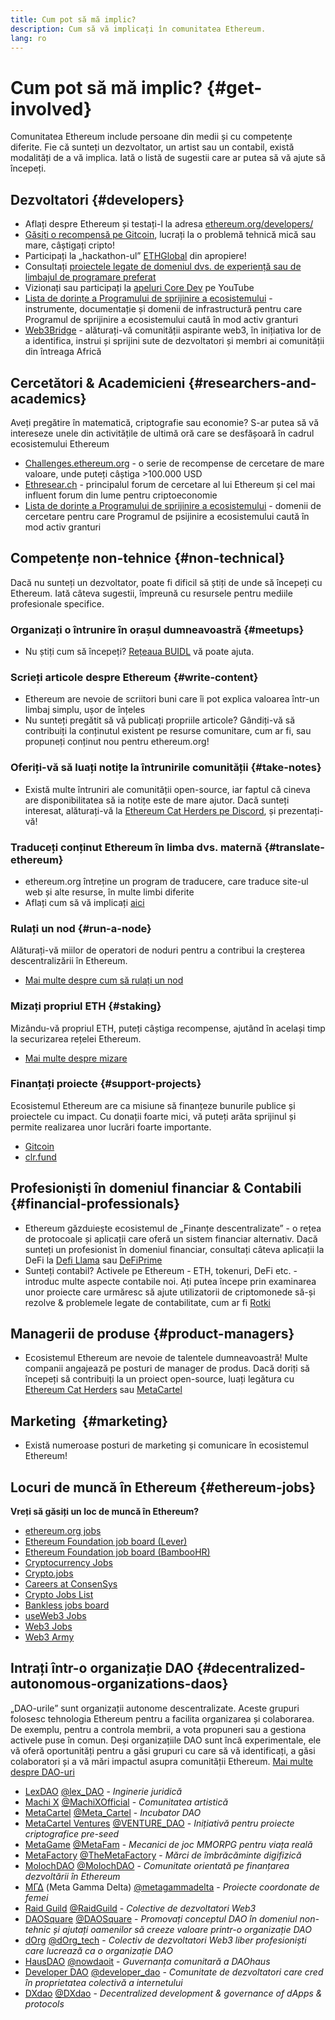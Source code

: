 ```yaml
---
title: Cum pot să mă implic?
description: Cum să vă implicați în comunitatea Ethereum.
lang: ro
---
```


# Cum pot să mă implic? {#get-involved}

Comunitatea Ethereum include persoane din medii și cu competențe diferite. Fie că sunteți un dezvoltator, un artist sau un contabil, există modalități de a vă implica. Iată o listă de sugestii care ar putea să vă ajute să începeți.

## Dezvoltatori <Emoji text=":computer:" size={1} /> {#developers}

- Aflați despre Ethereum și testați-l la adresa [ethereum.org/developers/](/developers/)
- [Găsiți o recompensă pe Gitcoin](https://gitcoin.co/), lucrați la o problemă tehnică mică sau mare, câștigați cripto!
- Participați la „hackathon-ul” [ETHGlobal](http://ethglobal.co/) din apropiere!
- Consultați [proiectele legate de domeniul dvs. de experiență sau de limbajul de programare preferat](/developers/docs/programming-languages/)
- Vizionați sau participați la [apeluri Core Dev](https://www.youtube.com/playlist?list=PLaM7G4Llrb7zfMXCZVEXEABT8OSnd4-7w) pe YouTube
- [Lista de dorințe a Programului de sprijinire a ecosistemului](https://esp.ethereum.foundation/wishlist/) - instrumente, documentație și domenii de infrastructură pentru care Programul de sprijinire a ecosistemului caută în mod activ granturi
- [Web3Bridge](https://www.web3bridge.com/) - alăturați-vă comunității aspirante web3, în inițiativa lor de a identifica, instrui și sprijini sute de dezvoltatori și membri ai comunității din întreaga Africă

## Cercetători & Academicieni <Emoji text=":mag:" size={1} /> {#researchers-and-academics}

Aveți pregătire în matematică, criptografie sau economie? S-ar putea să vă intereseze unele din activitățile de ultimă oră care se desfășoară în cadrul ecosistemului Ethereum

- [Challenges.ethereum.org](https://challenges.ethereum.org/) - o serie de recompense de cercetare de mare valoare, unde puteți câștiga >100.000 USD
- [Ethresear.ch](https://ethresear.ch) - principalul forum de cercetare al lui Ethereum și cel mai influent forum din lume pentru criptoeconomie
- [Lista de dorințe a Programului de sprijinire a ecosistemului](https://esp.ethereum.foundation/wishlist/) - domenii de cercetare pentru care Programul de psijinire a ecosistemului caută în mod activ granturi

## Competențe non-tehnice <Emoji text=":briefcase:" size={1} /> {#non-technical}

Dacă nu sunteți un dezvoltator, poate fi dificil să știți de unde să începeți cu Ethereum. Iată câteva sugestii, împreună cu resursele pentru mediile profesionale specifice.

### Organizați o întrunire în orașul dumneavoastră {#meetups}

- Nu știți cum să începeți? [Rețeaua BUIDL](https://consensys.net/developers/buidlnetwork/) vă poate ajuta.

### Scrieți articole despre Ethereum {#write-content}

- Ethereum are nevoie de scriitori buni care îi pot explica valoarea într-un limbaj simplu, ușor de înțeles
- Nu sunteți pregătit să vă publicați propriile articole? Gândiți-vă să contribuiți la conținutul existent pe resurse comunitare, cum ar fi, sau propuneți conținut nou pentru ethereum.org!

### Oferiți-vă să luați notițe la întrunirile comunității {#take-notes}

- Există multe întruniri ale comunității open-source, iar faptul că cineva are disponibilitatea să ia notițe este de mare ajutor. Dacă sunteți interesat, alăturați-vă la [Ethereum Cat Herders pe Discord](https://discord.com/invite/Nz6rtfJ8Cu), și prezentați-vă!

### Traduceți conținut Ethereum în limba dvs. maternă {#translate-ethereum}

- ethereum.org întreține un program de traducere, care traduce site-ul web și alte resurse, în multe limbi diferite
- Aflați cum să vă implicați [aici](/contributing/translation-program)

### Rulați un nod {#run-a-node}

Alăturați-vă miilor de operatori de noduri pentru a contribui la creșterea descentralizării în Ethereum.

- [Mai multe despre cum să rulați un nod](/developers/docs/nodes-and-clients/run-a-node/)

### Mizați propriul ETH {#staking}

Mizându-vă propriul ETH, puteți câștiga recompense, ajutând în același timp la securizarea rețelei Ethereum.

- [Mai multe despre mizare](/staking/)

### Finanțați proiecte {#support-projects}

Ecosistemul Ethereum are ca misiune să finanțeze bunurile publice și proiectele cu impact. Cu donații foarte mici, vă puteți arăta sprijinul și permite realizarea unor lucrări foarte importante.

- [Gitcoin](https://gitcoin.co/fund)
- [clr.fund](https://clr.fund/#/about)

## Profesioniști în domeniul financiar & Contabili <Emoji text=":chart_with_upwards_trend:" size={1} /> {#financial-professionals}

- Ethereum găzduiește ecosistemul de „Finanțe descentralizate” - o rețea de protocoale și aplicații care oferă un sistem financiar alternativ. Dacă sunteți un profesionist în domeniul financiar, consultați câteva aplicații la DeFi la [Defi Llama](https://defillama.com/) sau [DeFiPrime](https://defiprime.com)
- Sunteți contabil? Activele pe Ethereum - ETH, tokenuri, DeFi etc. - introduc multe aspecte contabile noi. Ați putea începe prin examinarea unor proiecte care urmăresc să ajute utilizatorii de criptomonede să-și rezolve & problemele legate de contabilitate, cum ar fi [Rotki](https://rotki.com/)

## Managerii de produse <Emoji text=":fountain_pen:" size={1} /> {#product-managers}

- Ecosistemul Ethereum are nevoie de talentele dumneavoastră! Multe companii angajează pe posturi de manager de produs. Dacă doriți să începeți să contribuiți la un proiect open-source, luați legătura cu [Ethereum Cat Herders](https://discord.com/invite/Nz6rtfJ8Cu) sau [MetaCartel](https://www.metacartel.org/)

## Marketing <Emoji text=":megaphone:" size={1} />‍ {#marketing}

- Există numeroase posturi de marketing și comunicare în ecosistemul Ethereum!

## Locuri de muncă în Ethereum {#ethereum-jobs}

**Vreți să găsiți un loc de muncă în Ethereum?**

- [ethereum.org jobs](/about/#open-jobs)
- [Ethereum Foundation job board (Lever)](https://jobs.lever.co/ethereumfoundation)
- [Ethereum Foundation job board (BambooHR)](https://ethereum.bamboohr.com/jobs/)
- [Cryptocurrency Jobs](https://cryptocurrencyjobs.co/ethereum/)
- [Crypto.jobs](https://crypto.jobs/)
- [Careers at ConsenSys](https://consensys.net/careers/)
- [Crypto Jobs List](https://cryptojobslist.com/ethereum-jobs)
- [Bankless jobs board](https://pallet.xyz/list/bankless/jobs)
- [useWeb3 Jobs](https://www.useweb3.xyz/jobs)
- [Web3 Jobs](https://web3.career)
- [Web3 Army](https://web3army.xyz/)

## Intrați într-o organizație DAO {#decentralized-autonomous-organizations-daos}

„DAO-urile” sunt organizații autonome descentralizate. Aceste grupuri folosesc tehnologia Ethereum pentru a facilita organizarea și colaborarea. De exemplu, pentru a controla membrii, a vota propuneri sau a gestiona activele puse în comun. Deși organizațiile DAO sunt încă experimentale, ele vă oferă oportunități pentru a găsi grupuri cu care să vă identificați, a găsi colaboratori și a vă mări impactul asupra comunității Ethereum. [Mai multe despre DAO-uri](/dao/)

- [LexDAO](https://lexdao.coop) [@lex_DAO](https://twitter.com/lex_DAO) - _Inginerie juridică_
- [Machi X](https://machix.com) [@MachiXOfficial](https://twitter.com/MachiXOfficial) - _Comunitatea artistică_
- [MetaCartel](https://metacartel.org) [@Meta_Cartel](https://twitter.com/Meta_Cartel) - _Incubator DAO_
- [MetaCartel Ventures](https://metacartel.xyz) [@VENTURE_DAO](https://twitter.com/VENTURE_DAO) - _Inițiativă pentru proiecte criptografice pre-seed_
- [MetaGame](https://metagame.wtf) [@MetaFam](https://twitter.com/MetaFam) - _Mecanici de joc MMORPG pentru viața reală_
- [MetaFactory](https://metafactory.ai) [@TheMetaFactory](https://twitter.com/TheMetaFactory) - _Mărci de îmbrăcăminte digifizică_
- [MolochDAO](https://molochdao.com) [@MolochDAO](https://twitter.com/MolochDAO) - _Comunitate orientată pe finanțarea dezvoltării în Ethereum_
- [ΜΓΔ](https://metagammadelta.com/) (Meta Gamma Delta) [@metagammadelta](https://twitter.com/metagammadelta) - _Proiecte coordonate de femei_
- [Raid Guild](https://raidguild.org) [@RaidGuild](https://twitter.com/RaidGuild) - _Colective de dezvoltatori Web3_
- [DAOSquare](https://www.daosquare.io) [@DAOSquare](https://twitter.com/DAOSquare) - _Promovați conceptul DAO în domeniul non-tehnic și ajutați oamenilor să creeze valoare printr-o organizație DAO_
- [dOrg](https://dOrg.tech) [@dOrg_tech](https://twitter.com/dOrg_tech) - _Colectiv de dezvoltatori Web3 liber profesioniști care lucrează ca o organizație DAO_
- [HausDAO](https://daohaus.club) [@nowdaoit](https://twitter.com/nowdaoit) - _Guvernanța comunitară a DAOhaus_
- [Developer DAO](https://www.developerdao.com/) [@developer_dao](https://twitter.com/developer_dao) - _Comunitate de dezvoltatori care cred în proprietatea colectivă a internetului_
- [DXdao](https://DXdao.eth.link/) [@DXdao](https://twitter.com/DXdao_) - _Decentralized development & governance of dApps & protocols_
